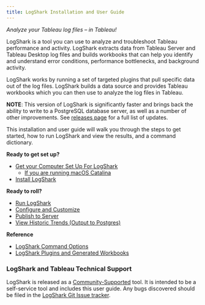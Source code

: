 ```yaml
---
title: LogShark Installation and User Guide
---
```

*Analyze your Tableau log files – in Tableau!*

LogShark is a tool you can use to analyze and troubleshoot Tableau performance and activity. LogShark extracts data from Tableau Server and Tableau Desktop log files and builds workbooks that can help you identify and understand error conditions, performance bottlenecks, and background activity.

LogShark works by running a set of targeted plugins that pull specific data out of the log files. LogShark builds a data source and provides Tableau workbooks which you can then use to analyze the log files in Tableau.

**NOTE**: This version of LogShark is significantly faster and brings back the ability to write to a PostgreSQL database server, as well as a number of other improvements. See [releases page](https://github.com/tableau/Logshark/releases/latest) for a full list of updates.

This installation and user guide will walk you through the steps to get started, how to run LogShark and view the results, and a command dictionary.

<!--
[Second page]({{ site.baseurl }}/second-page).
-->

<!--
In this section:

* TOC
{:toc}

-->

**Ready to get set up?**

- [Get your Computer Set Up For LogShark](docs/logshark_prefunc.md)
    - [If you are running macOS Catalina](docs/logshark_catalina.md)
- [Install LogShark](docs/logshark_install.md)

**Ready to roll?**

- [Run LogShark](docs/logshark_run.md)
- [Configure and Customize](docs/logshark_configure.md)
- [Publish to Server](docs/logshark_server.md)
- [View Historic Trends (Output to Postgres)](docs/logshark_postgres.md)

**Reference**
- [LogShark Command Options](docs/logshark_cmds.md)
- [LogShark Plugins and Generated Workbooks](docs/logshark_plugins.md)



### LogShark and Tableau Technical Support
 
LogShark is released as a [Community-Supported](https://www.tableau.com/support/itsupport) tool. It is intended to be a self-service tool and includes this user guide. Any bugs discovered should be filed in the [LogShark Git Issue tracker](https://github.com/tableau/Logshark/issues).
